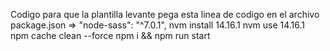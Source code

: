 Codigo para que la plantilla levante
pega esta linea de codigo en el archivo package.json => "node-sass": "^7.0.1",
nvm install 14.16.1
nvm use 14.16.1
npm cache clean --force
npm i && npm run start